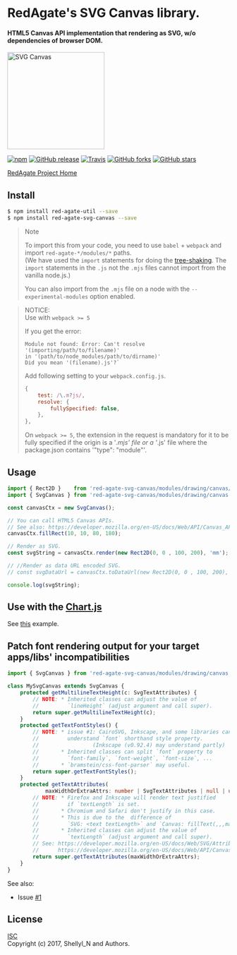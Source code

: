 # RedAgate's SVG Canvas library.
#### HTML5 Canvas API implementation that rendering as SVG, w/o dependencies of browser DOM.

<img src="https://shellyln.github.io/assets/image/svg-canvas-logo.svg" alt="SVG Canvas" style="width: 220px;">

[![npm](https://img.shields.io/npm/v/red-agate-svg-canvas.svg)](https://www.npmjs.com/package/red-agate-svg-canvas)
[![GitHub release](https://img.shields.io/github/release/shellyln/red-agate.svg)](https://github.com/shellyln/red-agate/releases)
[![Travis](https://img.shields.io/travis/shellyln/red-agate/master.svg)](https://travis-ci.org/shellyln/red-agate)
[![GitHub forks](https://img.shields.io/github/forks/shellyln/red-agate.svg?style=social&label=Fork)](https://github.com/shellyln/red-agate/fork)
[![GitHub stars](https://img.shields.io/github/stars/shellyln/red-agate.svg?style=social&label=Star)](https://github.com/shellyln/red-agate)


[RedAgate Project Home](https://github.com/shellyln/red-agate)


## Install

```bash
$ npm install red-agate-util --save
$ npm install red-agate-svg-canvas --save
```


> Note
>
> To import this from your code, you need to use `babel` + `webpack` and import `red-agate-*/modules/*` paths.  
> (We have used the `import` statements for doing the [tree-shaking](https://webpack.js.org/guides/tree-shaking/).
> The `import` statements in the `.js` not the `.mjs` files cannot import from the vanilla node.js.)
>
> You can also import from the `.mjs` file on a node with the `--experimental-modules` option enabled.


> NOTICE:  
> Use with `webpack >= 5`
>
> If you get the error:
>
> ```
> Module not found: Error: Can't resolve '(importing/path/to/filename)'
> in '(path/to/node_modules/path/to/dirname)'
> Did you mean '(filename).js'?`
> ```
>
> Add following setting to your `webpack.config.js`.
>
> ```js
> {
>     test: /\.m?js/,
>     resolve: {
>         fullySpecified: false,
>     },
> },
> ```
>
> On `webpack >= 5`, the extension in the request is mandatory for it to be fully specified
> if the origin is a '*.mjs' file or a '*.js' file where the package.json contains '"type": "module"'.



## Usage

```typescript
import { Rect2D }    from 'red-agate-svg-canvas/modules/drawing/canvas/TransferMatrix2D';
import { SvgCanvas } from 'red-agate-svg-canvas/modules/drawing/canvas';

const canvasCtx = new SvgCanvas();

// You can call HTML5 Canvas APIs.
// See also: https://developer.mozilla.org/en-US/docs/Web/API/Canvas_API
canvasCtx.fillRect(10, 10, 80, 180);

// Render as SVG.
const svgString = canvasCtx.render(new Rect2D(0, 0 , 100, 200), 'mm');

// //Render as data URL encoded SVG.
// const svgDataUrl = canvasCtx.toDataUrl(new Rect2D(0, 0 , 100, 200), 'mm');

console.log(svgString);
```


## Use with the [Chart.js](https://www.chartjs.org/)

See [this](https://github.com/shellyln/chart.js-node-ssr-example) example.



## Patch font rendering output for your target apps/libs' incompatibilities

```typescript
import { SvgCanvas } from 'red-agate-svg-canvas/modules/drawing/canvas';

class MySvgCanvas extends SvgCanvas {
    protected getMultilineTextHeight(c: SvgTextAttributes) {
        // NOTE: * Inherited classes can adjust the value of
        //         `lineHeight` (adjust argument and call super).
        return super.getMultilineTextHeight(c);
    }
    protected getTextFontStyles() {
        // NOTE: * issue #1: CairoSVG, Inkscape, and some libraries can't
        //         understand `font` shorthand style property.
        //                 (Inkscape (v0.92.4) may understand partly)
        //       * Inherited classes can split `font` property to
        //         `font-family`, `font-weight`, `font-size`, ...
        //       * `bramstein/css-font-parser` may useful.
        return super.getTextFontStyles();
    }
    protected getTextAttributes(
            maxWidthOrExtraAttrs: number | SvgTextAttributes | null | undefined): string {
        // NOTE: * Firefox and Inkscape will render text justified
        //         if `textLength` is set.
        //       * Chromium and Safari don't justify in this case.
        //       * This is due to the  difference of
        //         `SVG: <text textLength>` and `Canvas: fillText(,,,maxWidth)`.
        //       * Inherited classes can adjust the value of
        //         `textLength` (adjust argument and call super).
        // See: https://developer.mozilla.org/en-US/docs/Web/SVG/Attribute/textLength
        //      https://developer.mozilla.org/en-US/docs/Web/API/CanvasRenderingContext2D/fillText
        return super.getTextAttributes(maxWidthOrExtraAttrs);
    }
}
```


See also:
* Issue [#1](https://github.com/shellyln/red-agate/issues/1)

## License
[ISC](https://github.com/shellyln/red-agate-util/blob/master/LICENSE.md)  
Copyright (c) 2017, Shellyl_N and Authors.

